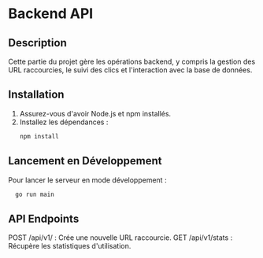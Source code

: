 # Backend API

## Description

Cette partie du projet gère les opérations backend, y compris la gestion des URL raccourcies, le suivi des clics et l'interaction avec la base de données.

## Installation

1. Assurez-vous d'avoir Node.js et npm installés.
2. Installez les dépendances :
   ```bash
   npm install
   ```

## Lancement en Développement

Pour lancer le serveur en mode développement :

```bash
  go run main
```

## API Endpoints

POST /api/v1/ : Crée une nouvelle URL raccourcie.
GET /api/v1/stats : Récupère les statistiques d'utilisation.
